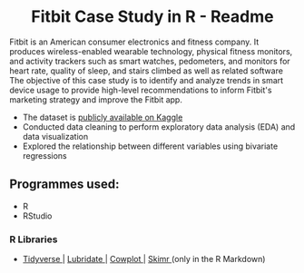 <h1 align="center"> </a> Fitbit Case Study in R - Readme  </a> </h1>

Fitbit is an American consumer electronics and fitness company. It produces wireless-enabled wearable technology, physical fitness monitors, and activity trackers such as smart watches, pedometers, and monitors for heart rate, quality of sleep, and stairs climbed as well as related software
The objective of this case study is to identify and analyze trends in smart device usage to provide high-level recommendations to inform Fitbit's marketing strategy and improve the Fitbit app.

<ul>
  <li>The dataset is <a href="https://www.kaggle.com/datasets/arashnic/fitbit"> publicly available on Kaggle </a></li>
  <li>Conducted data cleaning to perform exploratory data analysis (EDA) and data visualization</li>
  <li>Explored the relationship between different variables using bivariate regressions</li>
  </ul>

## Programmes used:
 
<ul>
  <li>R</li>
  <li>RStudio</li>
</ul>
  
### R Libraries
<ul>
  <li> <a href="https://www.tidyverse.org/"> Tidyverse </a> | <a href="https://lubridate.tidyverse.org/"> Lubridate </a> | <a href="https://www.rdocumentation.org/packages/cowplot/versions/1.1.1"> Cowplot </a> | <a href="https://github.com/ropensci/skimr"> Skimr </a> (only in the R Markdown)
</ul>
